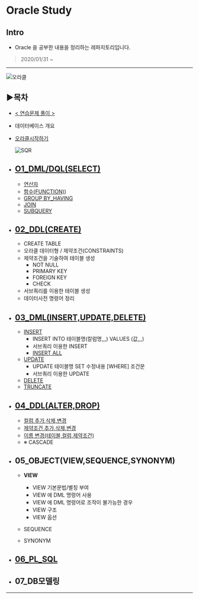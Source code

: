 # Oracle Study
## Intro
  
   + Oracle 을 공부한 내용을 정리하는 레파지토리입니다.

> 2020/01/31 ~ 
------------------------------------------

![오라클](https://github.com/senspond20/image/blob/master/oracle.png)
## ▶목차

+ [< 연습문제 풀이 > ](https://github.com/senspond20/Oracle/tree/master/연습문제)

+ 데이터베이스 개요

+ [오라클시작하기](https://github.com/senspond20/Oracle/tree/master/1_오라클시작하기)


  ![SQR](https://user-images.githubusercontent.com/60596128/73855673-bd275100-4877-11ea-887e-b71ac649f6ac.png)

+ ## [O1_DML/DQL(SELECT)](https://github.com/senspond20/Oracle/tree/master/O1_DQL(SELECT)#dqlselect)
  + [연산자](https://github.com/senspond20/Oracle/blob/master/O1_DQL(SELECT)/1_연산자.md#연산자)
  + [함수(FUNCTION)](https://github.com/senspond20/Oracle/tree/master/O1_DQL(SELECT)/%ED%95%A8%EC%88%98(FUNCTION)#%ED%95%A8%EC%88%98-function))
  + [GROUP BY_HAVING](https://github.com/senspond20/Oracle/blob/master/O1_DQL(SELECT)/3_GroupByHaving.md#groupbyhaving)
  + [JOIN](https://github.com/senspond20/Oracle/blob/master/O1_DQL(SELECT)/4_Join.md#join)
  + [SUBQUERY](https://github.com/senspond20/Oracle/blob/master/O1_DQL(SELECT)/5_SUBQUERY.md#subquery서브-쿼리)

+ ## [02_DDL(CREATE)](https://github.com/senspond20/Oracle/tree/master/O2_DDL(CREATE)#ddldata-definition-language)
  + CREATE TABLE
  + 오라클 데이터형 / 제약조건(CONSTRAINTS)
  + 제약조건을 기술하여 테이블 생성
    + NOT NULL
    + PRIMARY KEY
    + FOREIGN KEY
    + CHECK
  + 서브쿼리를 이용한 테이블 생성
  + 데이터사전 명령어 정리

+ ## [03_DML(INSERT,UPDATE,DELETE)](https://github.com/senspond20/Oracle/tree/master/O3_DML(INSERT%2C%20UPDATE%2C%20DELETE)#dmlinsert-update-delete)
  + [INSERT](https://github.com/senspond20/Oracle/tree/master/O3_DML(INSERT%2C%20UPDATE%2C%20DELETE)#insert)
    + INSERT INTO 테이블명(칼럼명,,,) VALUES (값,,,)
    + 서브쿼리 이용한 INSERT
    + [INSERT ALL](https://github.com/senspond20/Oracle/tree/master/O3_DML(INSERT%2C%20UPDATE%2C%20DELETE)#insert-all)
  + [UPDATE](https://github.com/senspond20/Oracle/tree/master/O3_DML(INSERT%2C%20UPDATE%2C%20DELETE)#update)
    + UPDATE 테이블명 SET 수정내용 [WHERE] 조건문
    + 서브쿼리 이용한 UPDATE
  + [DELETE](https://github.com/senspond20/Oracle/tree/master/O3_DML(INSERT%2C%20UPDATE%2C%20DELETE)#delete)
  + [TRUNCATE](https://github.com/senspond20/Oracle/tree/master/O3_DML(INSERT%2C%20UPDATE%2C%20DELETE)#truncate)
+ ## [04_DDL(ALTER,DROP)](https://github.com/senspond20/Oracle/tree/master/O4_DDL(ALTER%2CDROP)#ddlalterdrop)
  
  + [컬럼 추가,삭제,변경](https://github.com/senspond20/Oracle/tree/master/O4_DDL(ALTER%2CDROP)#컬럼-추가-삭제-수정)
  + [제약조건 추가,삭제,변경](https://github.com/senspond20/Oracle/tree/master/O4_DDL(ALTER%2CDROP)#제약조건-추가변경삭제)
  + [이름 변경(테이블,컬럼,제약조건)](https://github.com/senspond20/Oracle/tree/master/O4_DDL(ALTER%2CDROP)#이름-변경)
  + ※ CASCADE 

+ ## 05_OBJECT(VIEW,SEQUENCE,SYNONYM)
  + **VIEW**
    + VIEW 기본문법/별칭 부여
    + VIEW 에 DML 명령어 사용
    + VIEW 에 DML 명령어로 조작이 불가능한 경우
    + VIEW 구조
    + VIEW 옵션

  + SEQUENCE
  + SYNONYM

+ ## [06_PL_SQL](https://github.com/senspond20/Oracle/tree/master/O6_PL_SQL#plsql-procedural-language-extension-to-sql)
+ ## 07_DB모델링

--------------------------------



